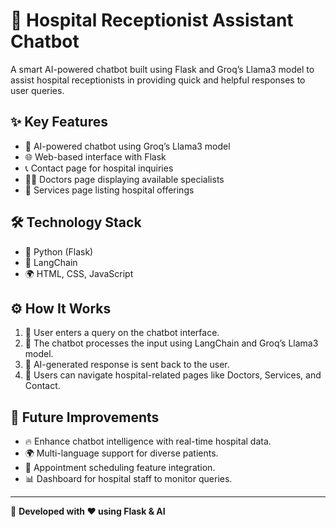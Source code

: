 # 🏥 Hospital Receptionist Assistant Chatbot

A smart AI-powered chatbot built using Flask and Groq’s Llama3 model to assist hospital receptionists in providing quick and helpful responses to user queries.

## ✨ Key Features
- 🤖 AI-powered chatbot using Groq’s Llama3 model  
- 🌐 Web-based interface with Flask  
- 📞 Contact page for hospital inquiries  
- 👨‍⚕️ Doctors page displaying available specialists  
- 🏥 Services page listing hospital offerings  

## 🛠 Technology Stack
- 🐍 Python (Flask)  
- 🤖 LangChain  
- 🌍 HTML, CSS, JavaScript  
 

## ⚙️ How It Works
1. 🚀 User enters a query on the chatbot interface.  
2. 🧠 The chatbot processes the input using LangChain and Groq’s Llama3 model.  
3. 💬 AI-generated response is sent back to the user.  
4. 🏥 Users can navigate hospital-related pages like Doctors, Services, and Contact.  

## 🚀 Future Improvements
- 🔥 Enhance chatbot intelligence with real-time hospital data.  
- 🌍 Multi-language support for diverse patients.  
- 📅 Appointment scheduling feature integration.  
- 📊 Dashboard for hospital staff to monitor queries.  

---

📝 **Developed with ❤️ using Flask & AI**  
